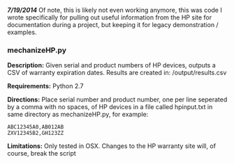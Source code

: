 ***7/19/2014*** Of note, this is likely not even working anymore, this was code I wrote specifically for pulling out useful information from the HP site for documentation during a project, but keeping it for legacy demonstration / examples.

### mechanizeHP.py

**Description:**
Given serial and product numbers of HP devices, outputs a CSV of warranty expiration dates. Results are created in:
/output/results.csv

**Requirements:**
Python 2.7

**Directions:**
Place serial number and product number, one per line seperated by a comma with no spaces, of HP devices in a file called hpinput.txt in same directory as mechanizeHP.py, for example:

`ABC12345A0,AB012AB`  
`ZXV12345B2,GH123ZZ`

**Limitations:**
Only tested in OSX. Changes to the HP warranty site will, of course, break the script

